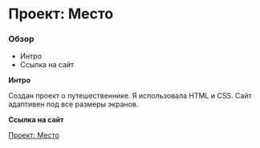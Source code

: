 # Проект: Место

### Обзор
* Интро
* Ссылка на сайт

**Интро**

Создан проект о путешественнике. Я использовала HTML и CSS. Сайт адаптивен под все размеры экранов.


**Ссылка на сайт**

[Проект: Место](https://alexandrinka.github.io/mesto/)
